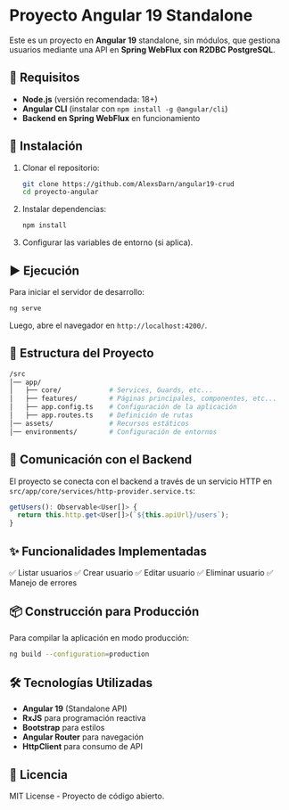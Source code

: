 # Proyecto Angular 19 Standalone

Este es un proyecto en **Angular 19** standalone, sin módulos, que gestiona usuarios mediante una API en **Spring WebFlux con R2DBC PostgreSQL**.

## 📌 Requisitos

- **Node.js** (versión recomendada: 18+)
- **Angular CLI** (instalar con `npm install -g @angular/cli`)
- **Backend en Spring WebFlux** en funcionamiento

## 🚀 Instalación

1. Clonar el repositorio:

   ```sh
   git clone https://github.com/AlexsDarn/angular19-crud
   cd proyecto-angular
   ```

2. Instalar dependencias:

   ```sh
   npm install
   ```

3. Configurar las variables de entorno (si aplica).

## ▶️ Ejecución

Para iniciar el servidor de desarrollo:

```sh
ng serve
```

Luego, abre el navegador en `http://localhost:4200/`.

## 🔧 Estructura del Proyecto

```BASH
/src
│── app/
│   ├── core/            # Services, Guards, etc...
│   ├── features/        # Páginas principales, componentes, etc...
│   ├── app.config.ts    # Configuración de la aplicación
│   ├── app.routes.ts    # Definición de rutas
│── assets/              # Recursos estáticos
│── environments/        # Configuración de entornos
```

## 📡 Comunicación con el Backend

El proyecto se conecta con el backend a través de un servicio HTTP en `src/app/core/services/http-provider.service.ts`:

```typescript
getUsers(): Observable<User[]> {
  return this.http.get<User[]>(`${this.apiUrl}/users`);
}
```

## ✨ Funcionalidades Implementadas

✅ Listar usuarios
✅ Crear usuario
✅ Editar usuario
✅ Eliminar usuario
✅ Manejo de errores

## 📦 Construcción para Producción

Para compilar la aplicación en modo producción:

```sh
ng build --configuration=production
```

## 🛠 Tecnologías Utilizadas

- **Angular 19** (Standalone API)
- **RxJS** para programación reactiva
- **Bootstrap** para estilos
- **Angular Router** para navegación
- **HttpClient** para consumo de API

## 📜 Licencia

MIT License - Proyecto de código abierto.
